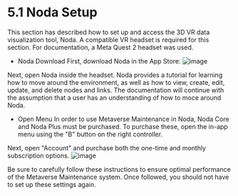 # 5.1 Noda Setup

This section has described how to set up and access the 3D VR data visualization tool, Noda. A compatible VR headset is required for this section. For documentation, a Meta Quest 2 headset was used.

- Noda Download
First, download Noda in the App Store:
![image](https://user-images.githubusercontent.com/112486258/212988787-8e7c3938-40b2-46c1-842a-b9a2741a5250.png)

Next, open Noda inside the headset. Noda provides a tutorial for learning how to move around the environment, as well as how to view, create, edit, update, and delete nodes and links. The documentation will continue with the assumption that a user has an understanding of how to moce around Noda.

- Open Menu
  In order to use Metaverse Maintenance in Noda, Noda Core and Noda Plus must be purchased. To purchase these, open the in-app menu using the "B" button on the right controller.

Next, open "Account" and purchase both the one-time and monthly subscription options. 
![image](https://user-images.githubusercontent.com/112486258/213465066-581b2508-a88a-4a44-bce8-58723240c90a.png)


Be sure to carefully follow these instructions to ensure optimal performance of the Metaverse Maintenance system. Once followed, you should not have to set up these settings again.
